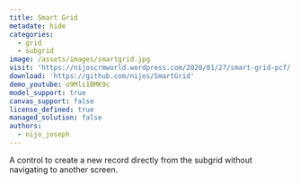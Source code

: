 ```yaml
---
title: Smart Grid
metadate: hide
categories:
  - grid
  - subgrid
image: /assets/images/smartgrid.jpg
visit: 'https://nijoscrmworld.wordpress.com/2020/01/27/smart-grid-pcf/'
download: 'https://github.com/nijos/SmartGrid'
demo_youtube: o9Mls1BMK9c
model_support: true
canvas_support: false
license_defined: true
managed_solution: false
authors:
  - nijo_joseph
---
```

A control to create a new record directly from the subgrid without navigating to another screen.
